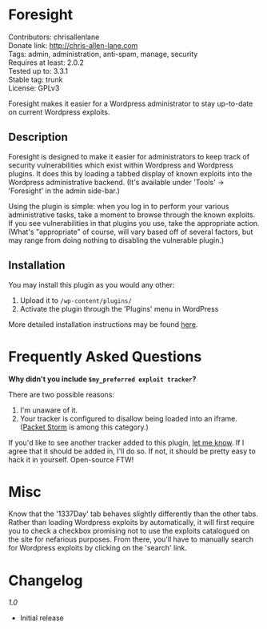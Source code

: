 Foresight
=========
Contributors: chrisallenlane  
Donate link: http://chris-allen-lane.com  
Tags: admin, administration, anti-spam, manage, security  
Requires at least: 2.0.2  
Tested up to: 3.3.1  
Stable tag: trunk  
License: GPLv3  

Foresight makes it easier for a Wordpress administrator to stay up-to-date
on current Wordpress exploits.


Description
-----------
Foresight is designed to make it easier for administrators to
keep track of security vulnerabilities which exist within Wordpress and
Wordpress plugins. It does this by loading a tabbed display of known
exploits into the Wordpress administrative backend. (It's available under
'Tools' -> 'Foresight' in the admin side-bar.)

Using the plugin is simple: when you log in to perform your various
administrative tasks, take a moment to browse through the known exploits.
If you see vulnerabilities in that plugins you use, take the appropriate
action. (What's "appropriate" of course, will vary based off of several
factors, but may range from doing nothing to disabling the vulnerable
plugin.)


Installation
------------
You may install this plugin as you would any other:

1. Upload it to `/wp-content/plugins/`
2. Activate the plugin through the 'Plugins' menu in WordPress

More detailed installation instructions may be found [here](http://codex.wordpress.org/Managing_Plugins).


Frequently Asked Questions
==========================

**Why didn't you include `$my_preferred exploit tracker`?**

There are two possible reasons:

1. I'm unaware of it.
2. Your tracker is configured to disallow being loaded into an iframe.
([Packet Storm](http://packetstormsecurity.org/) is among this category.)

If you'd like to see another tracker added to this plugin,
[let me know](mailto:chris@chris-allen-lane.com). If I agree that it
should be added in, I'll do so. If not, it should be pretty easy to hack
it in yourself. Open-source FTW!


Misc
====
Know that the '1337Day' tab behaves slightly differently than the other
tabs. Rather than loading Wordpress exploits by automatically, it will
first require you to check a checkbox promising not to use the exploits
catalogued on the site for nefarious purposes. From there, you'll have
to manually search for Wordpress exploits by clicking on the 'search'
link.


Changelog
=========
*1.0*
* Initial release
